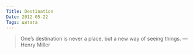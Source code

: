 ```yaml
---
Title: Destination
Date: 2012-05-22
Tags: цитата
---
```


> One’s destination is never a place, but a new way of seeing things. — Henry Miller